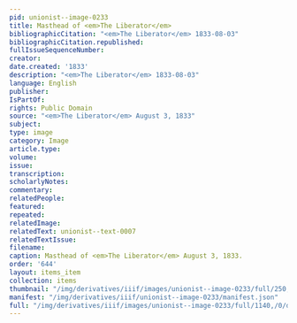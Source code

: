 ```yaml
---
pid: unionist--image-0233
title: Masthead of <em>The Liberator</em>
bibliographicCitation: "<em>The Liberator</em> 1833-08-03"
bibliographicCitation.republished: 
fullIssueSequenceNumber: 
creator: 
date.created: '1833'
description: "<em>The Liberator</em> 1833-08-03"
language: English
publisher: 
IsPartOf: 
rights: Public Domain
source: "<em>The Liberator</em> August 3, 1833"
subject: 
type: image
category: Image
article.type: 
volume: 
issue: 
transcription: 
scholarlyNotes: 
commentary: 
relatedPeople: 
featured: 
repeated: 
relatedImage: 
relatedText: unionist--text-0007
relatedTextIssue: 
filename: 
caption: Masthead of <em>The Liberator</em> August 3, 1833.
order: '644'
layout: items_item
collection: items
thumbnail: "/img/derivatives/iiif/images/unionist--image-0233/full/250,/0/default.jpg"
manifest: "/img/derivatives/iiif/unionist--image-0233/manifest.json"
full: "/img/derivatives/iiif/images/unionist--image-0233/full/1140,/0/default.jpg"
---
```

